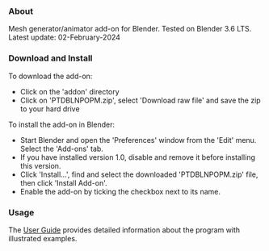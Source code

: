 ### About

Mesh generator/animator add-on for Blender.  Tested on Blender 3.6 LTS.  
Latest update: 02-February-2024


### Download and Install

To download the add-on:  
- Click on the 'addon' directory
- Click on 'PTDBLNPOPM.zip', select 'Download raw file' and save the zip to your hard drive  

To install the add-on in Blender:
- Start Blender and open the 'Preferences' window from the 'Edit' menu.  Select the 'Add-ons' tab.
- If you have installed version 1.0, disable and remove it before installing this version.
- Click 'Install...', find and select the downloaded 'PTDBLNPOPM.zip' file, then click 'Install Add-on'.
- Enable the add-on by ticking the checkbox next to its name.


### Usage

The [User Guide](https://panthistle.github.io/pdfs/PMUG24.pdf) provides detailed information about the program with illustrated examples.
   

